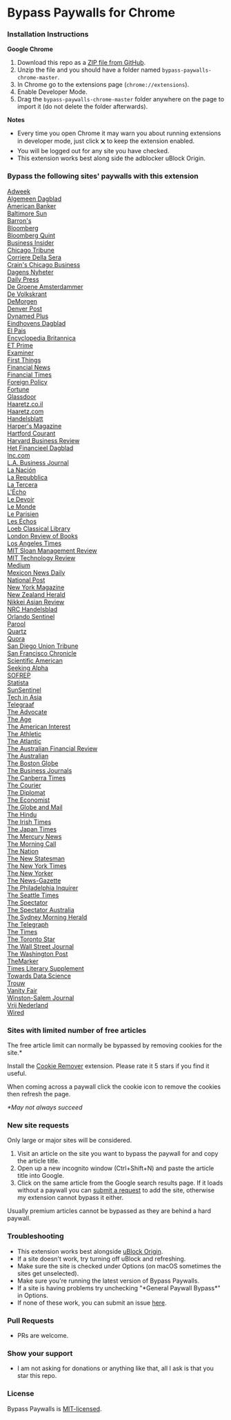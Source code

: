 # Bypass Paywalls for Chrome

### Installation Instructions
**Google Chrome**
1. Download this repo as a [ZIP file from GitHub](https://github.com/iamadamdev/bypass-paywalls-chrome/archive/master.zip).
1. Unzip the file and you should have a folder named `bypass-paywalls-chrome-master`.
1. In Chrome go to the extensions page (`chrome://extensions`).
1. Enable Developer Mode.
1. Drag the `bypass-paywalls-chrome-master` folder anywhere on the page to import it (do not delete the folder afterwards).

**Notes**
* Every time you open Chrome it may warn you about running extensions in developer mode, just click 🗙 to keep the extension enabled.
* You will be logged out for any site you have checked.
* This extension works best along side the adblocker uBlock Origin.

### Bypass the following sites' paywalls with this extension

[Adweek](https://www.adweek.com)\
[Algemeen Dagblad](https://www.ad.nl)\
[American Banker](https://www.americanbanker.com)\
[Baltimore Sun](https://www.baltimoresun.com)\
[Barron's](https://www.barrons.com)\
[Bloomberg](https://www.bloomberg.com)\
[Bloomberg Quint](https://www.bloombergquint.com)\
[Business Insider](https://www.businessinsider.com)\
[Chicago Tribune](https://www.chicagotribune.com)\
[Corriere Della Sera](https://www.corriere.it)\
[Crain's Chicago Business](https://www.chicagobusiness.com)\
[Dagens Nyheter](https://www.dn.se)\
[Daily Press](https://www.dailypress.com)\
[De Groene Amsterdammer](https://www.groene.nl)\
[De Volkskrant](https://www.volkskrant.nl)\
[DeMorgen](https://www.demorgen.be)\
[Denver Post](https://www.denverpost.com)\
[Dynamed Plus](https://www.dynamed.com)\
[Eindhovens Dagblad](https://www.ed.nl)\
[El Pais](https://www.elpais.com/)\
[Encyclopedia Britannica](https://www.britannica.com)\
[ET Prime](https://prime.economictimes.indiatimes.com/)\
[Examiner](https://www.examiner.com.au)\
[First Things](https://www.firstthings.com)\
[Financial News](https://www.fnlondon.com)\
[Financial Times](https://www.ft.com)\
[Foreign Policy](https://www.foreignpolicy.com)\
[Fortune](https://www.fortune.com)\
[Glassdoor](https://www.glassdoor.com)\
[Haaretz.co.il](https://www.haaretz.co.il)\
[Haaretz.com](https://www.haaretz.com)\
[Handelsblatt](https://www.handelsblatt.com)\
[Harper's Magazine](https://harpers.org)\
[Hartford Courant](https://www.courant.com)\
[Harvard Business Review](https://www.hbr.org)\
[Het Financieel Dagblad](https://fd.nl)\
[Inc.com](https://www.inc.com)\
[L.A. Business Journal](https://labusinessjournal.com)\
[La Nación](https://www.lanacion.com.ar)\
[La Repubblica](https://www.repubblica.it)\
[La Tercera](https://www.latercera.com)\
[L'Écho](https://www.lecho.be)\
[Le Devoir](https://www.ledevoir.com)\
[Le Monde](https://www.lemonde.fr)\
[Le Parisien](http://www.leparisien.fr)\
[Les Échos](https://www.lesechos.fr)\
[Loeb Classical Library](https://www.loebclassics.com)\
[London Review of Books](https://www.lrb.co.uk)\
[Los Angeles Times](https://www.latimes.com)\
[MIT Sloan Management Review](https://sloanreview.mit.edu)\
[MIT Technology Review](https://www.technologyreview.com)\
[Medium](https://www.medium.com)\
[Mexicon News Daily](https://mexiconewsdaily.com)\
[National Post](https://www.nationalpost.com)\
[New York Magazine](https://www.nymag.com)\
[New Zealand Herald](https://www.nzherald.co.nz)\
[Nikkei Asian Review](https://asia.nikkei.com)\
[NRC Handelsblad](https://www.nrc.nl)\
[Orlando Sentinel](https://www.orlandosentinel.com)\
[Parool](https://www.parool.nl)\
[Quartz](https://qz.com)\
[Quora](https://www.quora.com)\
[San Diego Union Tribune](https://www.sandiegouniontribune.com)\
[San Francisco Chronicle](https://www.sfchronicle.com)\
[Scientific American](https://www.scientificamerican.com)\
[Seeking Alpha](https://seekingalpha.com)\
[SOFREP](https://sofrep.com)\
[Statista](https://www.statista.com)\
[SunSentinel](https://www.sun-sentinel.com)\
[Tech in Asia](https://www.techinasia.com)\
[Telegraaf](https://www.telegraaf.nl)\
[The Advocate](https://www.theadvocate.com.au)\
[The Age](https://www.theage.com.au)\
[The American Interest](https://www.the-american-interest.com)\
[The Athletic](https://www.theathletic.com)\
[The Atlantic](https://www.theatlantic.com)\
[The Australian Financial Review](https://www.afr.com)\
[The Australian](https://www.theaustralian.com.au)\
[The Boston Globe](https://www.bostonglobe.com)\
[The Business Journals](https://www.bizjournals.com)\
[The Canberra Times](https://www.canberratimes.com.au)\
[The Courier](https://www.thecourier.com.au)\
[The Diplomat](https://www.thediplomat.com)\
[The Economist](https://www.economist.com)\
[The Globe and Mail](https://www.theglobeandmail.com)\
[The Hindu](https://www.thehindu.com)\
[The Irish Times](https://www.irishtimes.com)\
[The Japan Times](https://www.japantimes.co.jp)\
[The Mercury News](https://www.mercurynews.com)\
[The Morning Call](https://www.mcall.com)\
[The Nation](https://www.thenation.com)\
[The New Statesman](https://www.newstatesman.com)\
[The New York Times](https://www.nytimes.com)\
[The New Yorker](https://www.newyorker.com)\
[The News-Gazette](https://www.news-gazette.com)\
[The Philadelphia Inquirer](https://www.inquirer.com)\
[The Seattle Times](https://www.seattletimes.com)\
[The Spectator](https://www.spectator.co.uk)\
[The Spectator Australia](https://www.spectator.com.au)\
[The Sydney Morning Herald](https://www.smh.com.au)\
[The Telegraph](https://www.telegraph.co.uk)\
[The Times](https://www.thetimes.co.uk)\
[The Toronto Star](https://www.thestar.com)\
[The Wall Street Journal](https://www.wsj.com)\
[The Washington Post](https://www.washingtonpost.com)\
[TheMarker](https://www.themarker.com)\
[Times Literary Supplement](https://www.the-tls.co.uk)\
[Towards Data Science](https://www.towardsdatascience.com)\
[Trouw](https://www.trouw.nl)\
[Vanity Fair](https://www.vanityfair.com)\
[Winston-Salem Journal](https://journalnow.com)\
[Vrij Nederland](https://www.vn.nl)\
[Wired](https://www.wired.com)

### Sites with limited number of free articles
The free article limit can normally be bypassed by removing cookies for the site.*

Install the [Cookie Remover](https://chrome.google.com/webstore/detail/cookie-remover/kcgpggonjhmeaejebeoeomdlohicfhce) extension. Please rate it 5 stars if you find it useful.

When coming across a paywall click the cookie icon to remove the cookies then refresh the page.

_*May not always succeed_

### New site requests
Only large or major sites will be considered.
1. Visit an article on the site you want to bypass the paywall for and copy the article title.
2. Open up a new incognito window (Ctrl+Shift+N) and paste the article title into Google.
3. Click on the same article from the Google search results page. If it loads without a paywall you can [submit a request](https://github.com/iamadamdev/bypass-paywalls-chrome/issues/new) to add the site, otherwise my extension cannot bypass it either.

Usually premium articles cannot be bypassed as they are behind a hard paywall.

### Troubleshooting
* This extension works best alongside [uBlock Origin](https://chrome.google.com/webstore/detail/ublock-origin/cjpalhdlnbpafiamejdnhcphjbkeiagm).
* If a site doesn't work, try turning off uBlock and refreshing.
* Make sure the site is checked under Options (on macOS sometimes the sites get unselected).
* Make sure you're running the latest version of Bypass Paywalls. 
* If a site is having problems try unchecking "\*General Paywall Bypass\*" in Options.
* If none of these work, you can submit an issue [here](https://github.com/iamadamdev/bypass-paywalls-chrome/issues).

### Pull Requests
* PRs are welcome.

### Show your support
* I am not asking for donations or anything like that, all I ask is that you star this repo.

### License
Bypass Paywalls is [MIT-licensed](https://github.com/iamadamdev/bypass-paywalls-chrome/blob/master/LICENSE).
